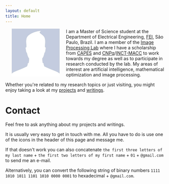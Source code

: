 ```yaml
---
layout: default
title: Home
---
```

<img align="left" width="150" hspace="20" src="assets/img/nopic.jpg">I am a Master of Science student at the Department of Electrical Engineering, [FEI](http://portal.fei.edu.br/en-us/pages/home.aspx), São Paulo, Brazil. I am a member of the [Image Processing Lab](http://fei.edu.br/~cet/ipl.html) where I have a scholarship from [CAPES](http://www.capes.gov.br/) and [CNPq](http://www.cnpq.br/)/[INCT-MACC](https://macc.lncc.br/) to work towards my degree as well as to participate in research conducted by the lab. My areas of interest are artificial intelligence, mathematical optimization and image processing.

Whether you're related to my research topics or just visiting, you might enjoy taking a look at my [projects](http://ddfabbro.com/projects.html) and [writings](http://ddfabbro.com/writings.html).

# Contact

Feel free to ask anything about my projects and writings.

It is usually very easy to get in touch with me. All you have to do is use one of the icons in the header of this page and message me.

If that doesn't work you can also concatenate `the first three letters of my last name` + `the first two letters of my first name` + `01` + `@gmail.com` to send me an e-mail.

Alternatively, you can convert the following string of binary numbers `1111 1010 1011 1101 1010 0000 0001` to hexadecimal + `@gmail.com`.
